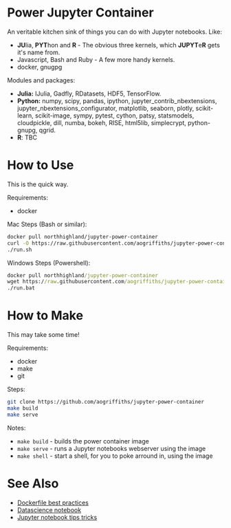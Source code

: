 Power Jupyter Container
=======================

An veritable kitchen sink of things you can do with Jupyter notebooks. Like:

* **JU**lia, **PYT**hon and **R** - The obvious three kernels, which **JUPYT**e**R** gets it's name from.
* Javascript, Bash and Ruby - A few more handy kernels.
* docker, gnugpg

Modules and packages:

* **Julia:** IJulia, Gadfly, RDatasets, HDF5, TensorFlow.
* **Python:** numpy, scipy, pandas, ipython, jupyter_contrib_nbextensions,
jupyter_nbextensions_configurator, matplotlib, seaborn, plotly, scikit-learn,
scikit-image, sympy, pytest, cython, patsy, statsmodels, cloudpickle, dill,
numba, bokeh, RISE, html5lib, simplecrypt, python-gnupg, qgrid.
* **R**: TBC

How to Use
==========

This is the quick way.

Requirements:
* docker

Mac Steps (Bash or similar):
```bash
docker pull northhighland/jupyter-power-container
curl -O https://raw.githubusercontent.com/aogriffiths/jupyter-power-container/master/run.sh
./run.sh
```

Windows Steps (Powershell):
```bat
docker pull northhighland/jupyter-power-container
wget https://raw.githubusercontent.com/aogriffiths/jupyter-power-container/master/run.bat -OutFile run.bat
./run.bat
```

How to Make
===========

This may take some time!

Requirements:
* docker
* make
* git

Steps:
```bash
git clone https://github.com/aogriffiths/jupyter-power-container
make build
make serve
```

Notes:
* `make build` - builds the power container image
* `make serve` - runs a Jupyter notebooks webserver using the image
* `make shell` - start a shell, for you to poke arround in, using the image


See Also
========
* [Dockerfile best practices](https://docs.docker.com/develop/develop-images/dockerfile_best-practices/)
* [Datascience notebook](https://github.com/jupyter/docker-stacks/tree/master/datascience-notebook)
* [Jupyter notebook tips tricks](https://www.dataquest.io/blog/jupyter-notebook-tips-tricks-shortcuts/)
